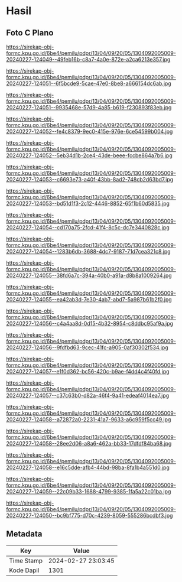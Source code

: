 # Hasil

## Foto C Plano

https://sirekap-obj-formc.kpu.go.id/6be4/pemilu/pdpr/13/04/09/20/05/1304092005009-20240227-124049--49feb16b-c8a7-4a0e-872e-a2ca6213e357.jpg

https://sirekap-obj-formc.kpu.go.id/6be4/pemilu/pdpr/13/04/09/20/05/1304092005009-20240227-124051--6f5bcde9-5cae-47e0-8be8-a666154dc6ab.jpg

https://sirekap-obj-formc.kpu.go.id/6be4/pemilu/pdpr/13/04/09/20/05/1304092005009-20240227-124051--9935468e-57d9-4a85-b619-f230893f83eb.jpg

https://sirekap-obj-formc.kpu.go.id/6be4/pemilu/pdpr/13/04/09/20/05/1304092005009-20240227-124052--fe4c8379-9ec0-415e-976e-6ce54599b004.jpg

https://sirekap-obj-formc.kpu.go.id/6be4/pemilu/pdpr/13/04/09/20/05/1304092005009-20240227-124052--5eb34d1b-2ce4-43de-beee-fccbe864a7b6.jpg

https://sirekap-obj-formc.kpu.go.id/6be4/pemilu/pdpr/13/04/09/20/05/1304092005009-20240227-124053--c6693e73-a40f-43bb-8ad2-748cb2d63bd7.jpg

https://sirekap-obj-formc.kpu.go.id/6be4/pemilu/pdpr/13/04/09/20/05/1304092005009-20240227-124053--bd51d1f3-2c12-4446-8852-65f1b60d5835.jpg

https://sirekap-obj-formc.kpu.go.id/6be4/pemilu/pdpr/13/04/09/20/05/1304092005009-20240227-124054--cd170a75-2fcd-41f4-8c5c-dc7e3440828c.jpg

https://sirekap-obj-formc.kpu.go.id/6be4/pemilu/pdpr/13/04/09/20/05/1304092005009-20240227-124054--1283b6db-3688-4dc7-9187-71d7cea321c8.jpg

https://sirekap-obj-formc.kpu.go.id/6be4/pemilu/pdpr/13/04/09/20/05/1304092005009-20240227-124055--38fd6a7c-394a-40b0-a91a-d8b8a1009264.jpg

https://sirekap-obj-formc.kpu.go.id/6be4/pemilu/pdpr/13/04/09/20/05/1304092005009-20240227-124055--ea42ab3d-7e30-4ab7-abd7-5a987b61b2f0.jpg

https://sirekap-obj-formc.kpu.go.id/6be4/pemilu/pdpr/13/04/09/20/05/1304092005009-20240227-124056--c4a4aa8d-0d15-4b32-8954-c8ddbc95af9a.jpg

https://sirekap-obj-formc.kpu.go.id/6be4/pemilu/pdpr/13/04/09/20/05/1304092005009-20240227-124056--9fdfbd63-9cec-41fc-a905-0af30302f534.jpg

https://sirekap-obj-formc.kpu.go.id/6be4/pemilu/pdpr/13/04/09/20/05/1304092005009-20240227-124057--e1f0d362-bc56-420c-b9ae-f4dd4c4f40fd.jpg

https://sirekap-obj-formc.kpu.go.id/6be4/pemilu/pdpr/13/04/09/20/05/1304092005009-20240227-124057--c37c63b0-d82a-46f4-9a41-edeaf4014ea7.jpg

https://sirekap-obj-formc.kpu.go.id/6be4/pemilu/pdpr/13/04/09/20/05/1304092005009-20240227-124058--a72872a0-2231-41a7-9633-a6c959f5cc49.jpg

https://sirekap-obj-formc.kpu.go.id/6be4/pemilu/pdpr/13/04/09/20/05/1304092005009-20240227-124058--28ee2d06-a8a6-462a-bb33-17dfdf84ba68.jpg

https://sirekap-obj-formc.kpu.go.id/6be4/pemilu/pdpr/13/04/09/20/05/1304092005009-20240227-124058--e16c5dde-afb4-44bd-98ba-8fa1b4a551d0.jpg

https://sirekap-obj-formc.kpu.go.id/6be4/pemilu/pdpr/13/04/09/20/05/1304092005009-20240227-124059--22c09b33-1688-4799-9385-1fa5a22c01ba.jpg

https://sirekap-obj-formc.kpu.go.id/6be4/pemilu/pdpr/13/04/09/20/05/1304092005009-20240227-124050--bc9bf775-d70c-4239-8059-555286bcdbf3.jpg


## Metadata

| Key        | Value               |
| ---------- | ------------------- |
| Time Stamp | 2024-02-27 23:03:45 |
| Kode Dapil | 1301                |



